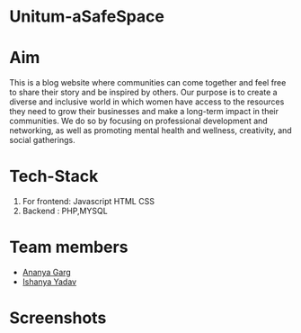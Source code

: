 # Unitum-aSafeSpace

# Aim
This is a blog website where communities can come together and feel free to share their story and be inspired by others. Our purpose is to create a diverse and inclusive world in which women have access to the resources they need to grow their businesses and make a long-term impact in their communities.
We do so by focusing on professional development and networking, as well as promoting mental health and wellness, creativity, and social gatherings.

# Tech-Stack

1. For frontend: Javascript
                  HTML
                  CSS
2. Backend : PHP,MYSQL

# Team members

- [Ananya Garg](hhttps://github.com/ananya-codes)
- [Ishanya Yadav](https://github.com/aynahsi)

# Screenshots

